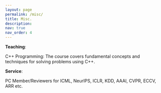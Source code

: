 ```yaml
---
layout: page
permalink: /misc/
title: Misc.
description: 
nav: true
nav_order: 4
---
```

**Teaching**:

C++ Programming: The course covers fundamental concepts and techniques for solving problems using C++.

**Service**:

PC Member/Reviewers for ICML, NeurIPS, ICLR, KDD, AAAI, CVPR, ECCV, ARR etc.